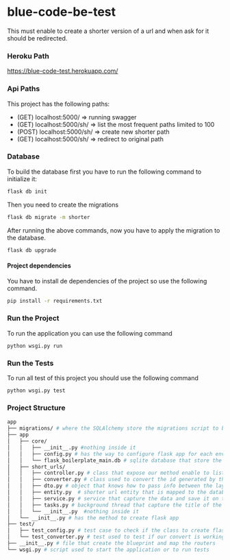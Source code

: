 # blue-code-be-test
This must enable to create a shorter version of a url and when ask for it should be redirected.

### Heroku Path

https://blue-code-test.herokuapp.com/

### Api Paths

This project has the following paths:

- (GET) localhost:5000/ => running swagger
- (GET) localhost:5000/sh/ => list the most frequent paths limited to 100
- (POST) localhost:5000/sh/ => create new shorter path
- (GET)  localhost:5000/sh/<shorter> => redirect to original path

### Database 

To build the database first you have to run the following command to initialize it:

```sh
flask db init
```

Then you need to create the migrations

```sh
flask db migrate -m shorter
```

After running the above commands, now you have to apply the migration to the database.

```sh
flask db upgrade
```

#### Project dependencies

You have to install de dependencies of the project so use the following command.

```sh
pip install -r requirements.txt
```

### Run the Project 

To run the application you can use the following command

```
python wsgi.py run 
```


### Run the Tests

To run all test of this project you should use the following command

```
python wsgi.py test
```


### Project Structure

```sh
app
├── migrations/ # where the SQLAlchemy store the migrations script to build the database
├── app
│   ├── core/
│   │   ├── __init__.py #nothing inside it
│   │   ├── config.py # has the way to configure flask app for each environment
│   │   └── flask_boilerplate_main.db # sqlite database that store the data
│   ├── short_urls/
│   │   ├── controller.py # class that expose our method enable to list most frequent, create and redirect url
│   │   ├── converter.py # class used to convert the id generated by the database to a shorter url
│   │   ├── dto.py # object that knows how to pass info between the layers
│   │   ├── entity.py  # shorter url entity that is mapped to the database
│   │   ├── service.py # service that capture the data and save it on the database
│   │   ├── tasks.py # background thread that capture the title of the page
│   │   └── __init__.py  #nothing inside it
│   └── __init__.py # has the method to create flask app
├── test/
│   ├── test_config.py # test case to check if the class to create flask app is as expected considering the environment.  
│   └── test_converter.py # test used to test if our convert is working in different scenarios
├── __init__.py # file that create the blueprint and map the routers
└── wsgi.py # script used to start the application or to run tests
```

